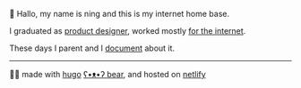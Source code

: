 👋 Hallo, my name is ning and this is my internet home base.



I graduated as [product designer][old-portfolio-url], worked mostly [for the internet][linkedin-url].

These days I parent and I [document][parent-blog-url] about it.

---

🐻‍❄️ made with [hugo][hugo-url] [ʕ•ᴥ•ʔ bear][hugo-bear-url], and hosted on [netlify][netlify-usl]


[old-portfolio-url]: https://cargocollective.com/ningxxu/
[linkedin-url]: https://www.linkedin.com/in/ningxxu/
[parent-blog-url]: /blog/
[hugo-url]: https://gohugo.io/
[hugo-bear-url]: https://github.com/janraasch/hugo-bearblog/
[netlify-usl]: https://www.netlify.com/